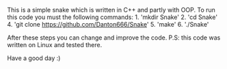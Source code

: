This is a simple snake which is written in C++ and partly with OOP.
To run this code you must the following commands:
	1. 'mkdir Snake'
	2. 'cd Snake'
	4. 'git clone https://github.com/Danton666/Snake'
	5. 'make'
	6. './Snake'

After these steps you can change and improve the code.
P.S: this code was written on Linux and tested there.

Have a good day :)
